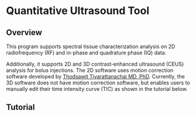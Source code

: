 # Quantitative Ultrasound Tool

## Overview

This program supports spectral tissue characterization analysis on 2D radiofrequency (RF) and in-phase and quadrature phase (IQ) data.

Additionally, it supports 2D and 3D contrast-enhanced ultrasound (CEUS) analysis for bolus injections. The 2D software uses motion correction software developed by [Thodsawit Tiyarattanachai MD, PhD](https://pubmed.ncbi.nlm.nih.gov/35970658/). Currently, the 3D software does not have motion correction software, but enables users to manually edit their time intensity curve (TIC) as shown in the tutorial below.

## Tutorial

